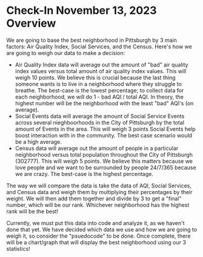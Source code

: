 # Check-In November 13, 2023 Overview

We are going to base the best neighborhood in Pittsburgh by 3 main factors: Air Quality Index, Social Services, and the Census. Here's how we are going to weigh our data to make a decision:
* Air Quality Index data will average out the amount of "bad" air quality index values versus total amount of air quality index values. This will weigh 10 points. We believe this is crucial because the last thing someone wants is to live in a neighborhood where they struggle to breathe. The best-case is the lowest percentage; to collect data for each neighborhood, we will do 1 - bad AQI / total AQI. In theory, the highest number will be the neighborhood with the least "bad" AQI's (on average).  
* Social Events data will average the amount of Social Service Events across several nieghboorhoods in the City of Pittsburgh by the total amount of Events in the area. This will weigh 3 points Social Events help boost interaction with in the community. The best case scenario would be a high average. 
* Census data will average out the amount of people in a particular neighborhood versus total population throughout the City of Pittsburgh (302777). This will weigh 5 points. We believe this matters because we love people and we want to be surrounded by people 24/7/365 because we are crazy. The best-case is the highest percentage.  

The way we will compare the data is take the data of AQI, Social Services, and Census data and weigh them by multiplying their percentages by their weight. We will then add them together and divide by 3 to get a "final" number, which will be our rank. Whichever neighborhood has the highest rank will be the best!

Currently, we must put this data into code and analyze it, as we haven't done that yet. We have decided which data we use and how we are going to weigh it, so consider the "psuedocode" to be done. Once complete, there will be a chart/graph that will display the best neighborhood using our 3 statistics!
